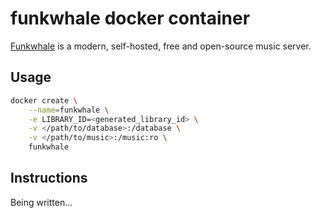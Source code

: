 # funkwhale docker container

[Funkwhale](https://funkwhale.audio/) is a modern, self-hosted, free and open-source music server.

## Usage
```sh
docker create \
	--name=funkwhale \
	-e LIBRARY_ID=<generated_library_id> \
	-v </path/to/database>:/database \
	-v </path/to/music>:/music:ro \
	funkwhale
```

## Instructions
Being written...
